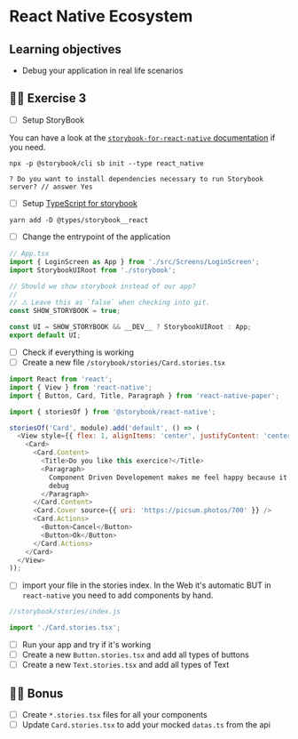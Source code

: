 # React Native Ecosystem

## Learning objectives

- Debug your application in real life scenarios

## 🤸‍♀️ Exercise 3

- [ ] Setup StoryBook

You can have a look at the [`storybook-for-react-native` documentation](https://github.com/storybookjs/react-native#storybook-for-react-native) if you need.

```console
npx -p @storybook/cli sb init --type react_native
```

```console
? Do you want to install dependencies necessary to run Storybook server? // answer Yes
```

- [ ] Setup [TypeScript for storybook](https://storybook.js.org/docs/react/configure/typescript#dependencies-you-may-need)

```console
yarn add -D @types/storybook__react
```

- [ ] Change the entrypoint of the application

```javascript
// App.tsx
import { LoginScreen as App } from './src/Screens/LoginScreen';
import StorybookUIRoot from './storybook';

// Should we show storybook instead of our app?
//
// ⚠️ Leave this as `false` when checking into git.
const SHOW_STORYBOOK = true;

const UI = SHOW_STORYBOOK && __DEV__ ? StorybookUIRoot : App;
export default UI;
```

- [ ] Check if everything is working
- [ ] Create a new file `/storybook/stories/Card.stories.tsx`

```javascript
import React from 'react';
import { View } from 'react-native';
import { Button, Card, Title, Paragraph } from 'react-native-paper';

import { storiesOf } from '@storybook/react-native';

storiesOf('Card', module).add('default', () => (
  <View style={{ flex: 1, alignItems: 'center', justifyContent: 'center' }}>
    <Card>
      <Card.Content>
        <Title>Do you like this exercice?</Title>
        <Paragraph>
          Component Driven Developement makes me feel happy because it's easy to
          debug
        </Paragraph>
      </Card.Content>
      <Card.Cover source={{ uri: 'https://picsum.photos/700' }} />
      <Card.Actions>
        <Button>Cancel</Button>
        <Button>Ok</Button>
      </Card.Actions>
    </Card>
  </View>
));
```

- [ ] import your file in the stories index. In the Web it's automatic BUT in `react-native` you need to add components by hand.

```javascript
//storybook/stories/index.js

import './Card.stories.tsx';
```

- [ ] Run your app and try if it's working
- [ ] Create a new `Button.stories.tsx` and add all types of buttons
- [ ] Create a new `Text.stories.tsx` and add all types of Text

## 🏋️‍♀️ Bonus

- [ ] Create `*.stories.tsx` files for all your components
- [ ] Update `Card.stories.tsx` to add your mocked `datas.ts` from the api
